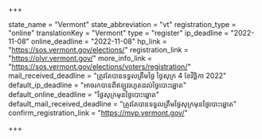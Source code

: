 +++

state_name = "Vermont"
state_abbreviation = "vt"
registration_type = "online"
translationKey = "Vermont"
type = "register"
ip_deadline = "2022-11-08"
online_deadline = "2022-11-08"
hp_link = "https://sos.vermont.gov/elections/"
registration_link = "https://olvr.vermont.gov/"
more_info_link = "https://sos.vermont.gov/elections/voters/registration/"
mail_received_deadline = "ត្រូវតែបានទទួលត្រឹមថ្ងៃ​ ថ្ងៃសុក្រ 4 ខែវិច្ឆិកា 2022"
default_ip_deadline = "អាចរកបានពីឥឡូវរហូតដល់ថ្ងៃបោះឆ្នោត"
default_online_deadline = "ថ្ងៃសុក្រមុនថ្ងៃបោះឆ្នោត"
default_mail_received_deadline = "ត្រូវតែបានទទួលត្រឹមថ្ងៃសុក្រមុនថ្ងៃបោះឆ្នោត"
confirm_registration_link = "https://mvp.vermont.gov/"

+++